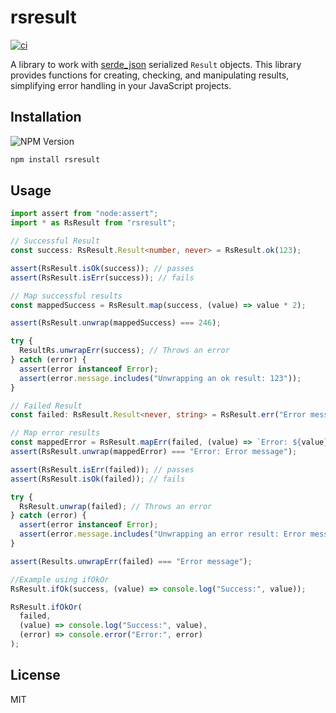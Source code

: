 # rsresult

[![ci](https://github.com/kyleect/rsresult/actions/workflows/ci.yml/badge.svg)](https://github.com/kyleect/rsresult/actions/workflows/ci.yml)

A library to work with [serde_json](https://github.com/serde-rs/json) serialized `Result` objects. This library provides functions for creating, checking, and manipulating results, simplifying error handling in your JavaScript projects.

## Installation

![NPM Version](https://img.shields.io/npm/v/rsresult)

```bash
npm install rsresult
```

## Usage

```typescript
import assert from "node:assert";
import * as RsResult from "rsresult";

// Successful Result
const success: RsResult.Result<number, never> = RsResult.ok(123);

assert(RsResult.isOk(success)); // passes
assert(RsResult.isErr(success)); // fails

// Map successful results
const mappedSuccess = RsResult.map(success, (value) => value * 2);

assert(RsResult.unwrap(mappedSuccess) === 246);

try {
  ResultRs.unwrapErr(success); // Throws an error
} catch (error) {
  assert(error instanceof Error);
  assert(error.message.includes("Unwrapping an ok result: 123"));
}

// Failed Result
const failed: RsResult.Result<never, string> = RsResult.err("Error message");

// Map error results
const mappedError = RsResult.mapErr(failed, (value) => `Error: ${value}`);
assert(RsResult.unwrap(mappedError) === "Error: Error message");

assert(RsResult.isErr(failed)); // passes
assert(RsResult.isOk(failed)); // fails

try {
  RsResult.unwrap(failed); // Throws an error
} catch (error) {
  assert(error instanceof Error);
  assert(error.message.includes("Unwrapping an error result: Error message"));
}

assert(Results.unwrapErr(failed) === "Error message");

//Example using ifOkOr
RsResult.ifOk(success, (value) => console.log("Success:", value));

RsResult.ifOkOr(
  failed,
  (value) => console.log("Success:", value),
  (error) => console.error("Error:", error)
);
```

## License

MIT
